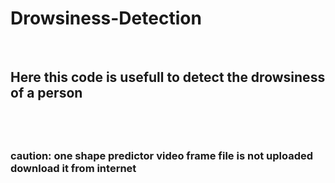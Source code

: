 # Drowsiness-Detection
<br>
<h2>Here this code is usefull to detect the drowsiness of a person<h2> 


<br>
<h3>caution: one shape predictor video frame file is not uploaded download it from internet<h3>
